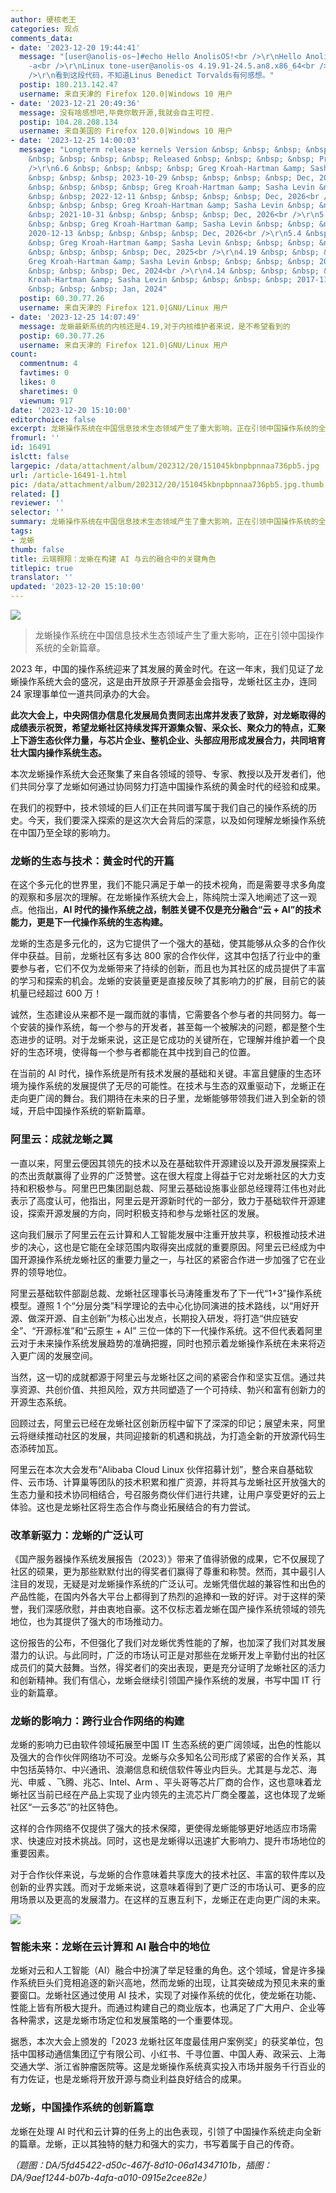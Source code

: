 ```yaml
---
author: 硬核老王
categories: 观点
comments_data:
- date: '2023-12-20 19:44:41'
  message: "[user@anolis-os~]#echo Hello AnolisOS!<br />\r\nHello AnolisOS!<br />\r\n[user@anolis-os~]#uname
    -a<br />\r\nLinux tone-user@anolis-os 4.19.91-24.5.an8.x86_64<br />\r\n[user@anolis-os~]#<br
    />\r\n看到这段代码，不知道Linus Benedict Torvalds有何感想。"
  postip: 180.213.142.47
  username: 来自天津的 Firefox 120.0|Windows 10 用户
- date: '2023-12-21 20:49:36'
  message: 没有啥感想吧,毕竟你敢开源,我就会自主可控.
  postip: 104.28.208.134
  username: 来自美国的 Firefox 120.0|Windows 10 用户
- date: '2023-12-25 14:00:03'
  message: "Longterm release kernels Version &nbsp; &nbsp; &nbsp; &nbsp; Maintainer
    &nbsp; &nbsp; &nbsp; &nbsp; Released &nbsp; &nbsp; &nbsp; &nbsp; Projected EOL<br
    />\r\n6.6 &nbsp; &nbsp; &nbsp; &nbsp; Greg Kroah-Hartman &amp; Sasha Levin &nbsp;
    &nbsp; &nbsp; &nbsp; 2023-10-29 &nbsp; &nbsp; &nbsp; &nbsp; Dec, 2026<br />\r\n6.1
    &nbsp; &nbsp; &nbsp; &nbsp; Greg Kroah-Hartman &amp; Sasha Levin &nbsp; &nbsp;
    &nbsp; &nbsp; 2022-12-11 &nbsp; &nbsp; &nbsp; &nbsp; Dec, 2026<br />\r\n5.15 &nbsp;
    &nbsp; &nbsp; &nbsp; Greg Kroah-Hartman &amp; Sasha Levin &nbsp; &nbsp; &nbsp;
    &nbsp; 2021-10-31 &nbsp; &nbsp; &nbsp; &nbsp; Dec, 2026<br />\r\n5.10 &nbsp; &nbsp;
    &nbsp; &nbsp; Greg Kroah-Hartman &amp; Sasha Levin &nbsp; &nbsp; &nbsp; &nbsp;
    2020-12-13 &nbsp; &nbsp; &nbsp; &nbsp; Dec, 2026<br />\r\n5.4 &nbsp; &nbsp; &nbsp;
    &nbsp; Greg Kroah-Hartman &amp; Sasha Levin &nbsp; &nbsp; &nbsp; &nbsp; 2019-11-24
    &nbsp; &nbsp; &nbsp; &nbsp; Dec, 2025<br />\r\n4.19 &nbsp; &nbsp; &nbsp; &nbsp;
    Greg Kroah-Hartman &amp; Sasha Levin &nbsp; &nbsp; &nbsp; &nbsp; 2018-10-22 &nbsp;
    &nbsp; &nbsp; &nbsp; Dec, 2024<br />\r\n4.14 &nbsp; &nbsp; &nbsp; &nbsp; Greg
    Kroah-Hartman &amp; Sasha Levin &nbsp; &nbsp; &nbsp; &nbsp; 2017-11-12 &nbsp;
    &nbsp; &nbsp; &nbsp; Jan, 2024"
  postip: 60.30.77.26
  username: 来自天津的 Firefox 121.0|GNU/Linux 用户
- date: '2023-12-25 14:07:49'
  message: 龙蜥最新系统的内核还是4.19,对于内核维护者来说，是不希望看到的
  postip: 60.30.77.26
  username: 来自天津的 Firefox 121.0|GNU/Linux 用户
count:
  commentnum: 4
  favtimes: 0
  likes: 0
  sharetimes: 0
  viewnum: 917
date: '2023-12-20 15:10:00'
editorchoice: false
excerpt: 龙蜥操作系统在中国信息技术生态领域产生了重大影响，正在引领中国操作系统的全新篇章。
fromurl: ''
id: 16491
islctt: false
largepic: /data/attachment/album/202312/20/151045kbnpbpnnaa736pb5.jpg
url: /article-16491-1.html
pic: /data/attachment/album/202312/20/151045kbnpbpnnaa736pb5.jpg.thumb.jpg
related: []
reviewer: ''
selector: ''
summary: 龙蜥操作系统在中国信息技术生态领域产生了重大影响，正在引领中国操作系统的全新篇章。
tags:
- 龙蜥
thumb: false
title: 云端翱翔：龙蜥在构建 AI 与云的融合中的关键角色
titlepic: true
translator: ''
updated: '2023-12-20 15:10:00'
---
```


![](/data/attachment/album/202312/20/151045kbnpbpnnaa736pb5.jpg)



> 
> 龙蜥操作系统在中国信息技术生态领域产生了重大影响，正在引领中国操作系统的全新篇章。
> 
> 
> 


2023 年，中国的操作系统迎来了其发展的黄金时代。在这一年末，我们见证了龙蜥操作系统大会的盛况，这是由开放原子开源基金会指导，龙蜥社区主办，连同 24 家理事单位一道共同承办的大会。


**此次大会上，中央网信办信息化发展局负责同志出席并发表了致辞，对龙蜥取得的成绩表示祝贺，希望龙蜥社区持续发挥开源集众智、采众长、聚众力的特点，汇聚上下游生态伙伴力量，与芯片企业、整机企业、头部应用形成发展合力，共同培育壮大国内操作系统生态。**


本次龙蜥操作系统大会还聚集了来自各领域的领导、专家、教授以及开发者们，他们共同分享了龙蜥如何通过协同努力打造中国操作系统的黄金时代的经验和成果。


在我们的视野中，技术领域的巨人们正在共同谱写属于我们自己的操作系统的历史。今天，我们要深入探索的是这次大会背后的深意，以及如何理解龙蜥操作系统在中国乃至全球的影响力。


### 龙蜥的生态与技术：黄金时代的开篇


在这个多元化的世界里，我们不能只满足于单一的技术视角，而是需要寻求多角度的观察和多层次的理解。在龙蜥操作系统大会上，陈纯院士深入地阐述了这一观点。他指出，**AI 时代的操作系统之战，制胜关键不仅是充分融合“云 + AI”的技术能力，更是下一代操作系统的生态构建。**


龙蜥的生态是多元化的，这为它提供了一个强大的基础，使其能够从众多的合作伙伴中获益。目前，龙蜥社区有多达 800 家的合作伙伴，这其中包括了行业中的重要参与者，它们不仅为龙蜥带来了持续的创新，而且也为其社区的成员提供了丰富的学习和探索的机会。龙蜥的安装量更是直接反映了其影响力的扩展，目前它的装机量已经超过 600 万！


诚然，生态建设从来都不是一蹴而就的事情，它需要各个参与者的共同努力。每一个安装的操作系统，每一个参与的开发者，甚至每一个被解决的问题，都是整个生态进步的证明。对于龙蜥来说，这正是它成功的关键所在，它理解并维护着一个良好的生态环境，使得每一个参与者都能在其中找到自己的位置。


在当前的 AI 时代，操作系统是所有技术发展的基础和关键。丰富且健康的生态环境为操作系统的发展提供了无尽的可能性。在技术与生态的双重驱动下，龙蜥正在走向更广阔的舞台。我们期待在未来的日子里，龙蜥能够带领我们进入到全新的领域，开启中国操作系统的崭新篇章。


### 阿里云：成就龙蜥之翼


一直以来，阿里云便因其领先的技术以及在基础软件开源建设以及开源发展探索上的杰出贡献赢得了业界的广泛赞誉。这在很大程度上得益于它对龙蜥社区的大力支持和积极参与。阿里巴巴集团副总裁、阿里云基础设施事业部总经理蒋江伟也对此表示了高度认可，他指出，阿里云是开源新时代的一部分，致力于基础软件开源建设，探索开源发展的方向，同时积极支持和参与龙蜥社区的发展。


这向我们展示了阿里云在云计算和人工智能发展中注重开放共享，积极推动技术进步的决心，这也是它能在全球范围内取得突出成就的重要原因。阿里云已经成为中国开源操作系统龙蜥社区的重要力量之一，与社区的紧密合作进一步加强了它在业界的领导地位。


阿里云基础软件部副总裁、龙蜥社区理事长马涛隆重发布了下一代“1+3”操作系统模型。遵照 1 个“分层分类”科学理论的去中心化协同演进的技术路线，以“用好开源、做深开源、自主创新”为核心出发点，长期投入研发，将打造“供应链安全”、“开源标准”和“云原生 + AI” 三位一体的下一代操作系统。这不但代表着阿里云对于未来操作系统发展趋势的准确把握，同时也预示着龙蜥操作系统在未来将迈入更广阔的发展空间。


当然，这一切的成就都源于阿里云与龙蜥社区之间的紧密合作和坚实互信。通过共享资源、共创价值、共担风险，双方共同塑造了一个可持续、勃兴和富有创新力的开源生态系统。


回顾过去，阿里云已经在龙蜥社区创新历程中留下了深深的印记；展望未来，阿里云将继续推动社区的发展，共同迎接新的机遇和挑战，为打造全新的开放源代码生态添砖加瓦。


阿里云在本次大会发布“Alibaba Cloud Linux 伙伴招募计划”，整合来自基础软件、云市场、计算巢等团队的技术积累和推广资源，并将其与龙蜥社区开放强大的生态力量和技术协同相结合，号召服务商伙伴们进行共建，让用户享受更好的云上体验。这也是龙蜥社区将生态合作与商业拓展结合的有力尝试。


### 改革新驱力：龙蜥的广泛认可


《国产服务器操作系统发展报告（2023）》带来了值得骄傲的成果，它不仅展现了社区的硕果，更为那些默默付出的得奖者们赢得了尊重和称赞。然而，其中最引人注目的发现，无疑是对龙蜥操作系统的广泛认可。龙蜥凭借优越的兼容性和出色的产品性能，在国内外各大平台上都得到了热烈的追捧和一致的好评。对于这样的荣誉，我们深感欣慰，并由衷地自豪。这不仅标志着龙蜥在国产操作系统领域的领先地位，也为其提供了强大的市场推动力。


这份报告的公布，不但强化了我们对龙蜥优秀性能的了解，也加深了我们对其发展潜力的认识。与此同时，广泛的市场认可正是对那些在龙蜥开发上辛勤付出的社区成员们的莫大鼓舞。当然，得奖者们的突出表现，更是充分证明了龙蜥社区的活力和创新精神。我们有信心，龙蜥会继续引领国产操作系统的发展，书写中国 IT 行业的新篇章。


### 龙蜥的影响力：跨行业合作网络的构建


龙蜥的影响力已由软件领域拓展至中国 IT 生态系统的更广阔领域，出色的性能以及强大的合作伙伴网络功不可没。龙蜥与众多知名公司形成了紧密的合作关系，其中包括英特尔、中兴通讯、浪潮信息和统信软件等业内巨头。尤其是与龙芯、海光、申威 、飞腾、兆芯、Intel、Arm 、平头哥等芯片厂商的合作，这也意味着龙蜥社区当前已经在产品上实现了业内领先的主流芯片厂商全覆盖，这也体现了龙蜥社区“一云多芯”的社区特色。


这样的合作网络不仅提供了强大的技术保障，更使得龙蜥能够更好地适应市场需求、快速应对技术挑战。同时，这也是龙蜥得以迅速扩大影响力、提升市场地位的重要因素。


对于合作伙伴来说，与龙蜥的合作意味着共享庞大的技术社区、丰富的软件库以及创新的业界实践。而对于龙蜥来说，这意味着得到了更广泛的市场认可、更多的应用场景以及更高的发展潜力。在这样的互惠互利下，龙蜥正在走向更广阔的未来。


![](/data/attachment/album/202312/20/151254ulv88rzzuzt46pea.jpg)


### 智能未来：龙蜥在云计算和 AI 融合中的地位


龙蜥对云和人工智能（AI）融合中扮演了举足轻重的角色。这个领域，曾是许多操作系统巨头们竞相追逐的新兴高地，然而龙蜥的出现，让其突破成为预见未来的重要窗口。龙蜥社区通过使用 AI 技术，实现了对操作系统的优化，使龙蜥在功能、性能上皆有所极大提升。而通过构建自己的商业版本，也满足了广大用户、企业等各种需求，这是龙蜥市场定位和发展策略的一个重要体现。


据悉，本次大会上颁发的「2023 龙蜥社区年度最佳用户案例奖」的获奖单位，包括中国移动通信集团辽宁有限公司、小红书、千寻位置、中国人寿、政采云、上海交通大学、浙江省肿瘤医院等。这是龙蜥操作系统真实投入市场并服务千行百业的有力佐证，也是龙蜥将开放开源与商业利益良好结合的成果。


### 龙蜥，中国操作系统的创新篇章


龙蜥在处理 AI 时代和云计算的任务上的出色表现，引领了中国操作系统走向全新的篇章。龙蜥，正以其独特的魅力和强大的实力，书写着属于自己的传奇。


*（题图：DA/5fd45422-d50c-467f-8d10-06a14347101b，插图：DA/9aef1244-b07b-4afa-a010-0915e2cee82e）*